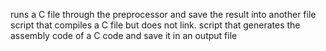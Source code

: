 runs a C file through the preprocessor and save the result into another file
script that compiles a C file but does not link.
script that generates the assembly code of a C code and save it in an output file
